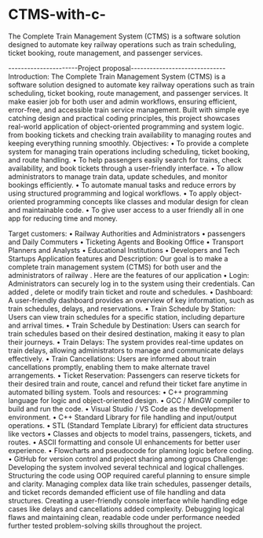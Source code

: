 # CTMS-with-c-
The Complete Train Management System (CTMS) is a software solution designed to automate key railway operations such as train scheduling, ticket booking, route management, and passenger services. 

----------------------Project proposal------------------------------
Introduction:
The Complete Train Management System (CTMS) is a software solution designed to automate key railway operations such as train scheduling, ticket booking, route management, and passenger services. It make easier job for both user and admin workflows, ensuring efficient, error-free, and accessible train service management. Built with  simple eye catching  design and practical coding principles, this project showcases real-world application of object-oriented programming and system logic. from booking tickets and checking train availability to managing routes and keeping everything running smoothly.
Objectives:
•	To provide a complete system for managing train operations including scheduling, ticket          booking, and route handling.
•	To help passengers easily search for trains, check availability, and book tickets through a user-friendly interface.
•	To allow administrators to manage train data, update schedules, and monitor bookings efficiently.
•	To automate manual tasks and reduce errors by using structured programming and logical workflows.
•	To apply object-oriented programming concepts like classes and modular design for clean and maintainable code.
•	To give user access to a user friendly all in one app for reducing time and money. 

Target customers: 
•	Railway Authorities and Administrators 
•	 passengers and Daily Commuters 
•	 Ticketing Agents and Booking Office 
•	Transport Planners and Analysts 
•	 Educational Institutions
•	 Developers and Tech Startups
Application features and Description:
Our goal is to make a complete train management system  (CTMS) for both user and the administrators of railway .
Here are the features of our application
•	Login: Administrators can securely log in to the system using their credentials. Can added , delete or modify train ticket and route and schedules. 
•	Dashboard: A user-friendly dashboard provides an overview of key information, such as train schedules, delays, and reservations.
•	Train Schedule by Station: Users can view train schedules for a specific station, including departure and arrival times.
•	Train Schedule by Destination: Users can search for train schedules based on their desired destination, making it easy to plan their journeys.
•	Train Delays: The system provides real-time updates on train delays, allowing administrators to manage and communicate delays effectively.
•	Train Cancellations: Users are informed about train cancellations promptly, enabling them to make alternate travel arrangements.
•	Ticket Reservation: Passengers can reserve tickets for their desired train and route, cancel and refund their ticket fare anytime in automated billing system. 
Tools and resources:
• 	C++ programming language for logic and object-oriented design.
• 	GCC / MinGW compiler to build and run the code.
• 	Visual Studio / VS Code as the development environment.
• 	C++ Standard Library for file handling and input/output operations.
• 	STL (Standard Template Library) for efficient data structures like vectors 
• 	Classes and objects to model trains, passengers, tickets, and routes.
• 	ASCII formatting and console UI enhancements for better user experience.
• 	Flowcharts and pseudocode for planning logic before coding.
• 	GitHub  for version control and project sharing among groups
Challenge:
Developing the system involved several technical and logical challenges. Structuring the code using OOP required careful planning to ensure simple and clarity. Managing complex data like train schedules, passenger details, and ticket records demanded efficient use of file handling and data structures. Creating a user-friendly console interface while handling edge cases like delays and cancellations added complexity. Debugging logical flaws and maintaining clean, readable code under performance needed further tested problem-solving skills throughout the project.

